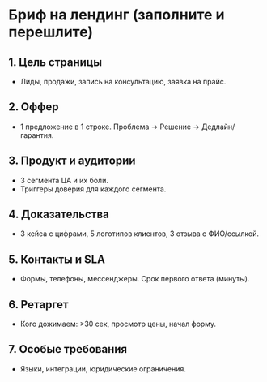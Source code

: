 # Бриф на лендинг (заполните и перешлите)

## 1. Цель страницы
- Лиды, продажи, запись на консультацию, заявка на прайс.

## 2. Оффер
- 1 предложение в 1 строке. Проблема → Решение → Дедлайн/гарантия.

## 3. Продукт и аудитории
- 3 сегмента ЦА и их боли.
- Триггеры доверия для каждого сегмента.

## 4. Доказательства
- 3 кейса с цифрами, 5 логотипов клиентов, 3 отзыва с ФИО/ссылкой.

## 5. Контакты и SLA
- Формы, телефоны, мессенджеры. Срок первого ответа (минуты).

## 6. Ретаргет
- Кого дожимаем: >30 сек, просмотр цены, начал форму.

## 7. Особые требования
- Языки, интеграции, юридические ограничения.
